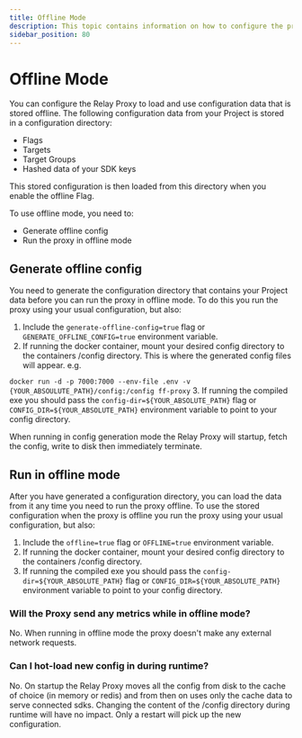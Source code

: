 ```yaml
---
title: Offline Mode
description: This topic contains information on how to configure the proxy to run in offline mode
sidebar_position: 80
---
```


# Offline Mode

You can configure the Relay Proxy to load and use configuration data that is stored offline. The following configuration data from your Project is stored in a configuration directory:

- Flags
- Targets
- Target Groups
- Hashed data of your SDK keys

This stored configuration is then loaded from this directory when you enable the offline Flag.

To use offline mode, you need to:
- Generate offline config
- Run the proxy in offline mode

## Generate offline config
You need to generate the configuration directory that contains your Project data before you can run the proxy in offline mode. To do this you run the proxy using your usual configuration, but also:

1. Include the `generate-offline-config=true` flag or `GENERATE_OFFLINE_CONFIG=true` environment variable.
2. If running the docker container, mount your desired config directory to the containers /config directory. This is where the generated config files will appear. e.g. 

`docker run -d -p 7000:7000 --env-file .env -v {YOUR_ABSOULUTE_PATH}/config:/config ff-proxy`
3. If running the compiled exe you should pass the `config-dir=${YOUR_ABSOLUTE_PATH}` flag or `CONFIG_DIR=${YOUR_ABSOLUTE_PATH}` environment variable to point to your config directory.

When running in config generation mode the Relay Proxy will startup, fetch the config, write to disk then immediately terminate. 

## Run in offline mode
After you have generated a configuration directory, you can load the data from it any time you need to run the proxy offline. To use the stored configuration when the proxy is offline you run the proxy using your usual configuration, but also:
1. Include the `offline=true` flag or `OFFLINE=true` environment variable.
2. If running the docker container, mount your desired config directory to the containers /config directory.
3. If running the compiled exe you should pass the `config-dir=${YOUR_ABSOLUTE_PATH}` flag or `CONFIG_DIR=${YOUR_ABSOLUTE_PATH}` environment variable to point to your config directory.


### Will the Proxy send any metrics while in offline mode?
No. When running in offline mode the proxy doesn't make any external network requests.

### Can I hot-load new config in during runtime?
No. On startup the Relay Proxy moves all the config from disk to the cache of choice (in memory or redis) and from then on uses only the cache data to serve connected sdks. Changing the content of the /config directory during runtime will have no impact. Only a restart will pick up the new configuration.
